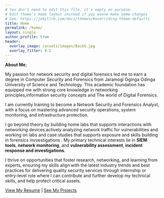 ```yaml
---
# You don't need to edit this file, it's empty on purpose.
# Edit theme's home layout instead if you wanna make some changes
# See: https://jekyllrb.com/docs/themes/#overriding-theme-defaults
title: Home
permalink: /home/
layout: single
author_profile: true
header:
  overlay_image: /assets/images/BackG.jpg
  overlay_filter: 0.2
---
```


**About Me**;
 
My passion for network security and digital forensics led me to earn a degree in Computer Security and Forensics from Jaramogi Oginga Odinga University of Science and Technology. This academic foundation has equipped me with strong core knowledge in networking principles,information security concepts and The world of Digital Forensics.

I am currently training to become a Network Security and Forensics Analyst, with a focus on mastering advanced security operations, system monitoring, and infrastructure protection.

I go beyond theory by building home labs that supports interactions with networking devices,actively analyzing network traffic for vulnerabilities and working on labs and case studies that supports exposure and skills building in forensics invvestigations . My primary technical interests lie in **SIEM tools**, **network monitoring**, and **vulnerability assessment**, **incident response and investigations**.

I thrive on opportunities that foster research, networking, and learning from experts, ensuring my skills align with the latest industry trends and best practices for delivering quality security services through internship or entry-level role where I can contribute and further develop my technical skills, and help protect critical assets.
  
[View My Resume](/resume/) | [See My Projects](/projects/)
